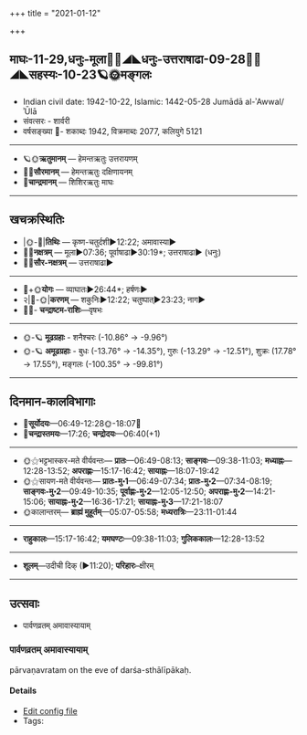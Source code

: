+++
title = "2021-01-12"

+++
## माघः-11-29,धनुः-मूला🌛🌌◢◣धनुः-उत्तराषाढा-09-28🌌🌞◢◣सहस्यः-10-23🪐🌞मङ्गलः
- Indian civil date: 1942-10-22, Islamic: 1442-05-28 Jumādā al-ʾAwwal/ʾŪlā
- संवत्सरः - शार्वरी
- वर्षसङ्ख्या 🌛- शकाब्दः 1942, विक्रमाब्दः 2077, कलियुगे 5121
___________________
- 🪐🌞**ऋतुमानम्** — हेमन्तऋतुः उत्तरायणम्
- 🌌🌞**सौरमानम्** — हेमन्तऋतुः दक्षिणायनम्
- 🌛**चान्द्रमानम्** — शिशिरऋतुः माघः
___________________


## खचक्रस्थितिः
- |🌞-🌛|**तिथिः** — कृष्ण-चतुर्दशी►12:22; अमावास्या►  
- 🌌🌛**नक्षत्रम्** — मूला►07:36; पूर्वाषाढा►30:19*; उत्तराषाढा► (धनुः)  
- 🌌🌞**सौर-नक्षत्रम्** — उत्तराषाढा►  
___________________
- 🌛+🌞**योगः** — व्याघातः►26:44*; हर्षणः►  
- २|🌛-🌞|**करणम्** — शकुनिः►12:22; चतुष्पात्►23:23; नाग►  
- 🌌🌛- **चन्द्राष्टम-राशिः**—वृषभः  
___________________
- 🌞-🪐 **मूढग्रहाः** - शनैश्चरः (-10.86° → -9.96°)
- 🌞-🪐 **अमूढग्रहाः** - बुधः (-13.76° → -14.35°), गुरुः (-13.29° → -12.51°), शुक्रः (17.78° → 17.55°), मङ्गलः (-100.35° → -99.81°)
___________________


## दिनमान-कालविभागाः
- 🌅**सूर्योदयः**—06:49-12:28🌞️-18:07🌇  
- 🌛**चन्द्रास्तमयः**—17:26; **चन्द्रोदयः**—06:40(+1)  
___________________
- 🌞⚝भट्टभास्कर-मते वीर्यवन्तः— **प्रातः**—06:49-08:13; **साङ्गवः**—09:38-11:03; **मध्याह्नः**—12:28-13:52; **अपराह्णः**—15:17-16:42; **सायाह्नः**—18:07-19:42  
- 🌞⚝सायण-मते वीर्यवन्तः— **प्रातः-मु॰1**—06:49-07:34; **प्रातः-मु॰2**—07:34-08:19; **साङ्गवः-मु॰2**—09:49-10:35; **पूर्वाह्णः-मु॰2**—12:05-12:50; **अपराह्णः-मु॰2**—14:21-15:06; **सायाह्नः-मु॰2**—16:36-17:21; **सायाह्नः-मु॰3**—17:21-18:07  
- 🌞कालान्तरम्— **ब्राह्मं मुहूर्तम्**—05:07-05:58; **मध्यरात्रिः**—23:11-01:44  
___________________
- **राहुकालः**—15:17-16:42; **यमघण्टः**—09:38-11:03; **गुलिककालः**—12:28-13:52  
___________________
- **शूलम्**—उदीची दिक् (►11:20); **परिहारः**–क्षीरम्  
___________________

## उत्सवाः
- पार्वणव्रतम् अमावास्यायाम्
### पार्वणव्रतम् अमावास्यायाम्

pārvaṇavratam on the eve of darśa-sthālīpākaḥ.

#### Details
- [Edit config file](https://github.com/jyotisham/adyatithi/blob/master/gRhya/general/relative_event/sthAlIpAkaH_1/offset__-1/pArvaNa-vratam_30.toml)
- Tags: 


